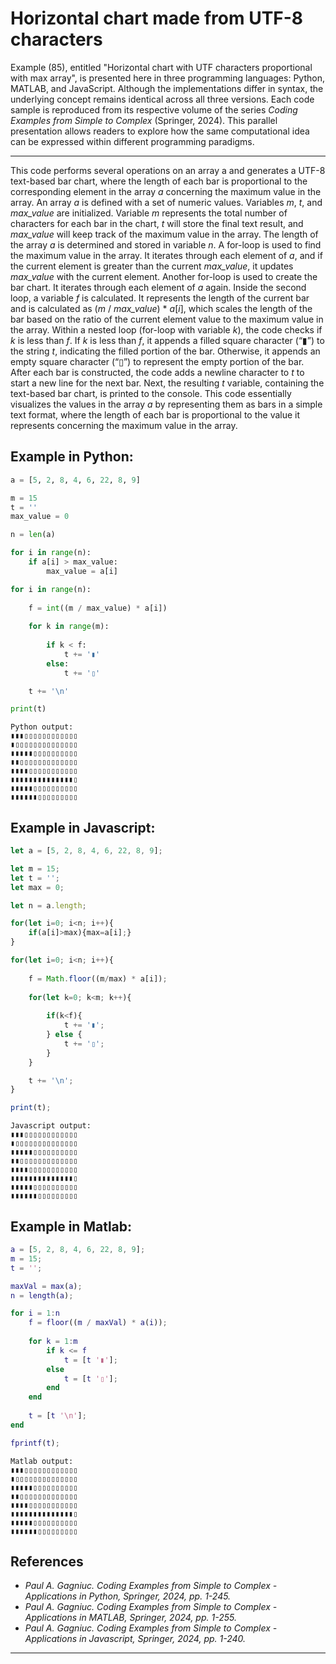 # Horizontal chart made from UTF-8 characters


Example (85), entitled "Horizontal chart with UTF characters proportional with max array", is presented here in three programming languages: Python, MATLAB, and JavaScript. Although the implementations differ in syntax, the underlying concept remains identical across all three versions. Each code sample is reproduced from its respective volume of the series <i>Coding Examples from Simple to Complex</i> (Springer, 2024). This parallel presentation allows readers to explore how the same computational idea can be expressed within different programming paradigms.
***
This code performs several operations on an array a and generates a UTF-8 text-based bar chart, where the length of each bar is proportional to the corresponding element in the array <i>a</i> concerning the maximum value in the array. An array <i>a</i> is defined with a set of numeric values. Variables <i>m</i>, <i>t</i>, and <i>max_value</i> are initialized. Variable <i>m</i> represents the total number of characters for each bar in the chart, <i>t</i> will store the final text result, and <i>max_value</i> will keep track of the maximum value in the array. The length of the array <i>a</i> is determined and stored in variable <i>n</i>. A for-loop is used to find the maximum value in the array. It iterates through each element of <i>a</i>, and if the current element is greater than the current <i>max_value</i>, it updates <i>max_value</i> with the current element. Another for-loop is used to create the bar chart. It iterates through each element of <i>a</i> again. Inside the second loop, a variable <i>f</i> is calculated. It represents the length of the current bar and is calculated as (<i>m</i> / <i>max_value</i>) * <i>a</i>[<i>i</i>], which scales the length of the bar based on the ratio of the current element value to the maximum value in the array. Within a nested loop (for-loop with variable <i>k</i>), the code checks if <i>k</i> is less than <i>f</i>. If <i>k</i> is less than <i>f</i>, it appends a filled square character (“▮”) to the string <i>t</i>, indicating the filled portion of the bar. Otherwise, it appends an empty square character (“▯”) to represent the empty portion of the bar. After each bar is constructed, the code adds a newline character to <i>t</i> to start a new line for the next bar. Next, the resulting <i>t</i> variable, containing the text-based bar chart, is printed to the console. This code essentially visualizes the values in the array <i>a</i> by representing them as bars in a simple text format, where the length of each bar is proportional to the value it represents concerning the maximum value in the array.

## Example in Python:

```python
a = [5, 2, 8, 4, 6, 22, 8, 9]

m = 15
t = ''
max_value = 0

n = len(a)

for i in range(n):
    if a[i] > max_value:
        max_value = a[i]

for i in range(n):
    
    f = int((m / max_value) * a[i])
    
    for k in range(m):
        
        if k < f:
            t += '▮'
        else:
            t += '▯'

    t += '\n'

print(t)
``` 


```text
Python output:
▮▮▮▯▯▯▯▯▯▯▯▯▯▯▯
▮▯▯▯▯▯▯▯▯▯▯▯▯▯▯
▮▮▮▮▮▯▯▯▯▯▯▯▯▯▯
▮▮▯▯▯▯▯▯▯▯▯▯▯▯▯
▮▮▮▮▯▯▯▯▯▯▯▯▯▯▯
▮▮▮▮▮▮▮▮▮▮▮▮▮▮▯
▮▮▮▮▮▯▯▯▯▯▯▯▯▯▯
▮▮▮▮▮▮▯▯▯▯▯▯▯▯▯
```

## Example in Javascript:

```javascript
let a = [5, 2, 8, 4, 6, 22, 8, 9];

let m = 15;
let t = '';
let max = 0;

let n = a.length;

for(let i=0; i<n; i++){
    if(a[i]>max){max=a[i];}
}

for(let i=0; i<n; i++){
    
    f = Math.floor((m/max) * a[i]);
    
    for(let k=0; k<m; k++){
        
        if(k<f){
            t += '▮';
        } else {
            t += '▯';
        }
    }

    t += '\n';
}

print(t);
```

```text
Javascript output:
▮▮▮▯▯▯▯▯▯▯▯▯▯▯▯
▮▯▯▯▯▯▯▯▯▯▯▯▯▯▯
▮▮▮▮▮▯▯▯▯▯▯▯▯▯▯
▮▮▯▯▯▯▯▯▯▯▯▯▯▯▯
▮▮▮▮▯▯▯▯▯▯▯▯▯▯▯
▮▮▮▮▮▮▮▮▮▮▮▮▮▮▯
▮▮▮▮▮▯▯▯▯▯▯▯▯▯▯
▮▮▮▮▮▮▯▯▯▯▯▯▯▯▯
```

## Example in Matlab:

```matlab
a = [5, 2, 8, 4, 6, 22, 8, 9];
m = 15;
t = '';

maxVal = max(a);
n = length(a);

for i = 1:n
    f = floor((m / maxVal) * a(i));
    
    for k = 1:m
        if k <= f
            t = [t '▮'];
        else
            t = [t '▯'];
        end
    end
    
    t = [t '\n'];
end

fprintf(t);
```

```text
Matlab output:
▮▮▮▯▯▯▯▯▯▯▯▯▯▯▯
▮▯▯▯▯▯▯▯▯▯▯▯▯▯▯
▮▮▮▮▮▯▯▯▯▯▯▯▯▯▯
▮▮▯▯▯▯▯▯▯▯▯▯▯▯▯
▮▮▮▮▯▯▯▯▯▯▯▯▯▯▯
▮▮▮▮▮▮▮▮▮▮▮▮▮▮▯
▮▮▮▮▮▯▯▯▯▯▯▯▯▯▯
▮▮▮▮▮▮▯▯▯▯▯▯▯▯▯
```

## References

- <i>Paul A. Gagniuc. Coding Examples from Simple to Complex - Applications in Python, Springer, 2024, pp. 1-245.</i>
- <i>Paul A. Gagniuc. Coding Examples from Simple to Complex - Applications in MATLAB, Springer, 2024, pp. 1-255.</i>
- <i>Paul A. Gagniuc. Coding Examples from Simple to Complex - Applications in Javascript, Springer, 2024, pp. 1-240.</i>

***
